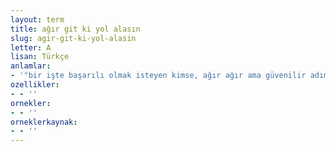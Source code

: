 ```yaml
---
layout: term
title: ağır git ki yol alasın
slug: agir-git-ki-yol-alasin
letter: A
lisan: Türkçe
anlamlar:
- '"bir işte başarılı olmak isteyen kimse, ağır ağır ama güvenilir adımlarla yürümelidir" anlamında kullanılan bir söz'
ozellikler:
- - ''
ornekler:
- - ''
orneklerkaynak:
- - ''
---
```

